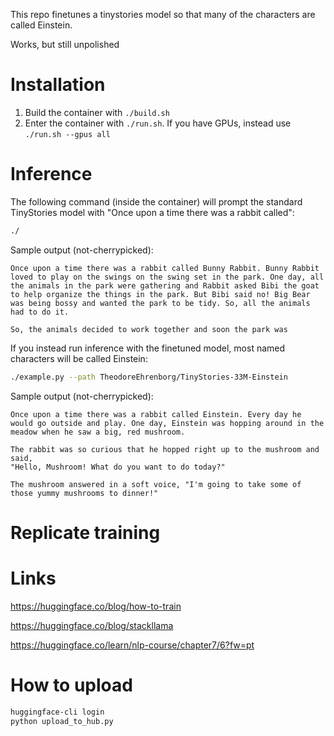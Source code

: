 This repo finetunes a tinystories model so that many of the characters 
are called Einstein.

Works, but still unpolished

# Installation
1. Build the container with `./build.sh`
2. Enter the container with `./run.sh`. If you have GPUs, instead use `./run.sh --gpus all`

# Inference

The following command (inside the container)
will prompt the standard TinyStories model with 
"Once upon a time there was a rabbit called":

``` bash
./
```

Sample output (not-cherrypicked):

```
Once upon a time there was a rabbit called Bunny Rabbit. Bunny Rabbit loved to play on the swings on the swing set in the park. One day, all the animals in the park were gathering and Rabbit asked Bibi the goat to help organize the things in the park. But Bibi said no! Big Bear was being bossy and wanted the park to be tidy. So, all the animals had to do it.

So, the animals decided to work together and soon the park was
```

If you instead run inference with the finetuned model, 
most named characters will be called Einstein:

``` bash
./example.py --path TheodoreEhrenborg/TinyStories-33M-Einstein
```

Sample output (not-cherrypicked):

```
Once upon a time there was a rabbit called Einstein. Every day he would go outside and play. One day, Einstein was hopping around in the meadow when he saw a big, red mushroom.

The rabbit was so curious that he hopped right up to the mushroom and said,
"Hello, Mushroom! What do you want to do today?"

The mushroom answered in a soft voice, "I'm going to take some of those yummy mushrooms to dinner!"
```

# Replicate training

# Links
https://huggingface.co/blog/how-to-train


https://huggingface.co/blog/stackllama

https://huggingface.co/learn/nlp-course/chapter7/6?fw=pt

# How to upload

``` bash
huggingface-cli login
python upload_to_hub.py
```
